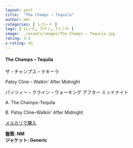```yaml
---
layout: post
title:  "The Champs – Tequila"
author: mmr
categories: [ レコード ]
tags: [ ロック, ラテン, 7インチ ]
image: ../assets/images/The Champs – Tequila.jpg
rating: 3.5
v-rating: VG
---
```


#### The Champs – Tequila

ザ・チャンプス – テキーラ

Patsy Cline – Walkin' After Midnight

パッツィー・クライン – ウォーキング アフター ミッドナイト

A. The Champs–Tequila

B. Patsy Cline–Walkin' After Midnight

[メルカリで購入](https://jp.mercari.com/item/m38758160167)

<div class="mt-4 mb-4 d-flex align-items-center">
<strong class="mr-1">盤質: NM</strong>
</div>
<div class="mt-4 mb-4 d-flex align-items-center">
<strong class="mr-1">ジャケット: Generic</strong>
</div>
